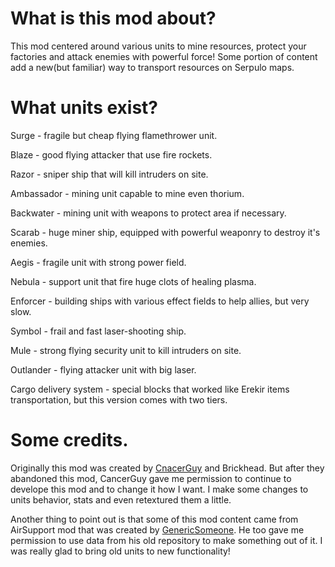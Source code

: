 # What is this mod about?
This mod centered around various units to mine resources, protect your factories and attack enemies with powerful force!
Some portion of content add a new(but familiar) way to transport resources on Serpulo maps.

# What units exist?
Surge - fragile but cheap flying flamethrower unit.

Blaze - good flying attacker that use fire rockets.

Razor - sniper ship that will kill intruders on site.

Ambassador - mining unit capable to mine even thorium.

Backwater - mining unit with weapons to protect area if necessary.

Scarab - huge miner ship, equipped with powerful weaponry to destroy it's enemies.


Aegis - fragile unit with strong power field.

Nebula - support unit that fire huge clots of healing plasma.

Enforcer - building ships with various effect fields to help allies, but very slow.


Symbol - frail and fast laser-shooting ship.

Mule - strong flying security unit to kill intruders on site.

Outlander - flying attacker unit with big laser.


Cargo delivery system - special blocks that worked like Erekir items transportation, but this version comes with two tiers.

# Some credits.
Originally this mod was created by [CnacerGuy](https://github.com/AzhurniyBaklan) and Brickhead. 
But after they abandoned this mod, CancerGuy gave me permission to continue to develope this mod and to change it how I want.
I make some changes to units behavior, stats and even retextured them a little.


Another thing to point out is that some of this mod content came from AirSupport mod that was created by [GenericSomeone](https://github.com/GenericSomeone). He too gave me permission to use data from his old repository to make something out of it. I was really glad to bring old units to new functionality! 
